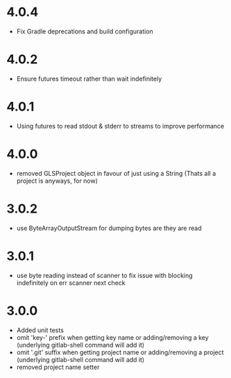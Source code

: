 # 4.0.4
- Fix Gradle deprecations and build configuration

# 4.0.2
- Ensure futures timeout rather than wait indefinitely

# 4.0.1

- Using futures to read stdout & stderr to streams to improve performance

# 4.0.0

- removed GLSProject object in favour of just using a String (Thats all a project is anyways, for now) 

# 3.0.2

- use ByteArrayOutputStream for dumping bytes are they are read

# 3.0.1

- use byte reading instead of scanner to fix issue with blocking indefinitely on err scanner next check

# 3.0.0

- Added unit tests
- omit 'key-' prefix when getting key name or adding/removing a key (underlying gitlab-shell command will add it)
- omit '.git' suffix when getting project name or adding/removing a project (underlying gitlab-shell command will add it)
- removed project name setter
